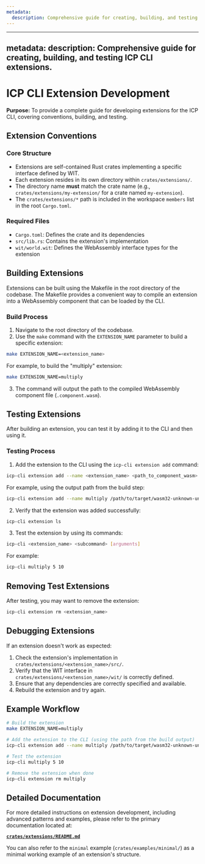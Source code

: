 ```yaml
---
metadata:
  description: Comprehensive guide for creating, building, and testing ICP CLI extensions.
---
```


---
metadata:
  description: Comprehensive guide for creating, building, and testing ICP CLI extensions.
---

# ICP CLI Extension Development

**Purpose:** To provide a complete guide for developing extensions for the ICP CLI, covering conventions, building, and testing.

## Extension Conventions

### Core Structure

- Extensions are self-contained Rust crates implementing a specific interface defined by WIT.
- Each extension resides in its own directory within `crates/extensions/`.
- The directory name **must** match the crate name (e.g., `crates/extensions/my-extension/` for a crate named `my-extension`).
- The `crates/extensions/*` path is included in the workspace `members` list in the root `Cargo.toml`.

### Required Files

- `Cargo.toml`: Defines the crate and its dependencies
- `src/lib.rs`: Contains the extension's implementation
- `wit/world.wit`: Defines the WebAssembly interface types for the extension

## Building Extensions

Extensions can be built using the Makefile in the root directory of the codebase. The Makefile provides a convenient way to compile an extension into a WebAssembly component that can be loaded by the CLI.

### Build Process

1. Navigate to the root directory of the codebase.
2. Use the `make` command with the `EXTENSION_NAME` parameter to build a specific extension:

```bash
make EXTENSION_NAME=<extension_name>
```

For example, to build the "multiply" extension:

```bash
make EXTENSION_NAME=multiply
```

3. The command will output the path to the compiled WebAssembly component file (`.component.wasm`).

## Testing Extensions

After building an extension, you can test it by adding it to the CLI and then using it.

### Testing Process

1. Add the extension to the CLI using the `icp-cli extension add` command:

```bash
icp-cli extension add --name <extension_name> <path_to_component_wasm>
```

For example, using the output path from the build step:

```bash
icp-cli extension add --name multiply /path/to/target/wasm32-unknown-unknown/debug/multiply.component.wasm
```

2. Verify that the extension was added successfully:

```bash
icp-cli extension ls
```

3. Test the extension by using its commands:

```bash
icp-cli <extension_name> <subcommand> [arguments]
```

For example:

```bash
icp-cli multiply 5 10
```

## Removing Test Extensions

After testing, you may want to remove the extension:

```bash
icp-cli extension rm <extension_name>
```

## Debugging Extensions

If an extension doesn't work as expected:

1. Check the extension's implementation in `crates/extensions/<extension_name>/src/`.
2. Verify that the WIT interface in `crates/extensions/<extension_name>/wit/` is correctly defined.
3. Ensure that any dependencies are correctly specified and available.
4. Rebuild the extension and try again.

## Example Workflow

```bash
# Build the extension
make EXTENSION_NAME=multiply

# Add the extension to the CLI (using the path from the build output)
icp-cli extension add --name multiply /path/to/target/wasm32-unknown-unknown/debug/multiply.component.wasm

# Test the extension
icp-cli multiply 5 10

# Remove the extension when done
icp-cli extension rm multiply
```

## Detailed Documentation

For more detailed instructions on extension development, including advanced patterns and examples, please refer to the primary documentation located at:

**[`crates/extensions/README.md`](./crates/extensions/README.md)**

You can also refer to the `minimal` example (`crates/examples/minimal/`) as a minimal working example of an extension's structure.
